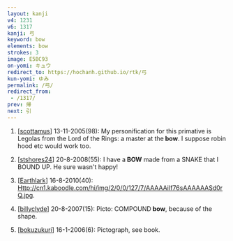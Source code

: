 ```yaml
---
layout: kanji
v4: 1231
v6: 1317
kanji: 弓
keyword: bow
elements: bow
strokes: 3
image: E5BC93
on-yomi: キュウ
redirect_to: https://hochanh.github.io/rtk/弓
kun-yomi: ゆみ
permalink: /弓/
redirect_from:
 - /1317/
prev: 帰
next: 引
---
```


1) [<a href="http://kanji.koohii.com/profile/scottamus">scottamus</a>] 13-11-2005(98): My personification for this primative is Legolas from the Lord of the Rings: a master at the<strong> bow</strong>. I suppose robin hood etc would work too.

2) [<a href="http://kanji.koohii.com/profile/stshores24">stshores24</a>] 20-8-2008(55): I have a<strong> BOW</strong> made from a SNAKE that I BOUND UP. He sure wasn&#039;t happy!

3) [<a href="http://kanji.koohii.com/profile/Earthlark">Earthlark</a>] 16-8-2010(40): <a href="Http://cn1.kaboodle.com/hi/img/2/0/0/127/7/AAAAAiIf76sAAAAAASd0rQ.jpg">Http://cn1.kaboodle.com/hi/img/2/0/0/127/7/AAAAAiIf76sAAAAAASd0rQ.jpg</a>.

4) [<a href="http://kanji.koohii.com/profile/billyclyde">billyclyde</a>] 20-8-2007(15): Picto: COMPOUND<strong> bow</strong>, because of the shape.

5) [<a href="http://kanji.koohii.com/profile/bokuzukuri">bokuzukuri</a>] 16-1-2006(6): Pictograph, see book.

